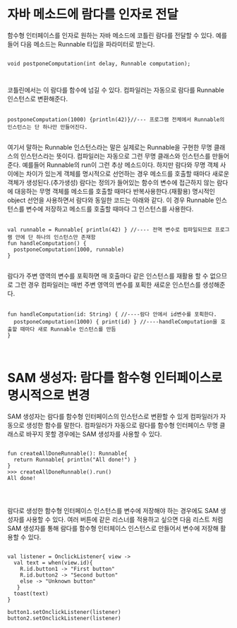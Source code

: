 # 자바 메소드에 람다를 인자로 전달
함수형 인터페이스를 인자로 원하는 자바 메소드에 코틀린 람다를 전달할 수 있다. 예를 들어 다음 메소드는 Runnable 타입을 파라미터로 받는다.
<pre>
<code>
void postponeComputation(int delay, Runnable computation);
</pre>
</code>
코틀린에서는 이 람다를 함수에 넘길 수 있다. 컴파일러는 자동으로 람다를 Runnable 인스턴스로 변환해준다.
<pre>
<code>
postponeComputation(1000) {println(42)}//--- 프로그램 전체에서 Runnable의 인스턴스는 단 하나만 만들어진다.
</pre>
</code>
여기서 말하는 Runnable 인스턴스라는 말은 실제로는 Runnable을 구현한 무명 클래스의 인스턴스라는 뜻이다. 컴파일러는 자동으로 그런 무명 클래스와 인스턴스를 만들어준다.
예를들어 Runnable의 run이 그런 추상 메소드이다.   
하지만 람다와 무명 객체 사이에는 차이가 있는게 객체를 명시적으로 선언하는 경우 메소드를 호출할 때마다 새로운 객체가 생성된다.(추가생성)  
람다는 정의가 들어있는 함수의 변수에 접근하지 않는 람다에 대응하는 무명 객체를 메소드를 호출할 때마다 반복사용한다.(재활용)   
명시적인 object 선언을 사용하면서 람다와 동일한 코드는 아래와 같다. 이 경우 Runnable 인스턴스를 변수에 저장하고 메소드를 호출할 때마다 그 인스턴스를 사용한다.
<pre>
<code>
val runnable = Runnable{ println(42) } //---- 전역 변수로 컴파일되므로 프로그램 안에 단 하나의 인스턴스만 존재함
fun handleComputation() {
  postponeComputation(1000, runnable) 
}
</pre>
</code>
람다가 주변 영역의 변수를 포획하면 매 호출마다 같은 인스턴스를 재활용 할 수 없으므로 그런 경우 컴파일러는 매번 주변 영역의 변수를 포획한 새로운 인스턴스를 생성해준다.
<pre>
<code>
fun handleComputation(id: String) { //----람다 안에서 id변수를 포획한다.
  postponeComputation(1000) { print(id) } //----handleComputation을 호출할 때마다 새로 Runnable 인스턴스를 만듬
}
</pre>
</code>

# SAM 생성자: 람다를 함수형 인터페이스로 명시적으로 변경
SAM 생성자는 람다를 함수형 인터페이스의 인스턴스로 변환할 수 있게 컴파일러가 자동으로 생성한 함수를 말한다. 컴파일러가 자동으로 람다를 함수형 인터페이스 무명 클래스로 바꾸지 못할 경우에는 SAM 생성자를 사용할 수 있다.
<pre>
<code>
fun createAllDoneRunnable(): Runnable{
  return Runnable{ println("All done!") }
}
>>> createAllDoneRunnable().run()
All done!
</pre>
</code>

람다로 생성한 함수형 인터페이스 인스턴스를 변수에 저장해야 하는 경우에도 SAM 생성자를 사용할 수 있다. 여러 버튼에 같은 리스너를 적용하고 싶으면 다음 리스트 처럼 SAM 생성자를 통해 람다를 함수형 인터체이스 인스턴스로  만들어서 변수에 저장해 활용할 수 있다.
<pre>
<code>
val listener = OnclickListener{ view ->
  val text = when(view.id){
    R.id.button1 -> "First button"
    R.id.button2 -> "Second button"
    else -> "Unknown button"
   }
  toast(text)
}

button1.setOnclickListener(listener)
button2.setOnclickListener(listener)
</pre>
</code>
